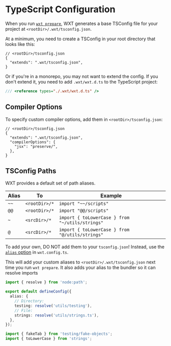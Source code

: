 # TypeScript Configuration

When you run [`wxt prepare`](/api/cli/wxt-prepare), WXT generates a base TSConfig file for your project at `<rootDir>/.wxt/tsconfig.json`.

At a minimum, you need to create a TSConfig in your root directory that looks like this:

```jsonc
// <rootDir>/tsconfig.json
{
  "extends": ".wxt/tsconfig.json",
}
```

Or if you're in a monorepo, you may not want to extend the config. If you don't extend it, you need to add `.wxt/wxt.d.ts` to the TypeScript project:

```ts
/// <reference types="./.wxt/wxt.d.ts" />
```

## Compiler Options

To specify custom compiler options, add them in `<rootDir>/tsconfig.json`:

```jsonc
// <rootDir>/tsconfig.json
{
  "extends": ".wxt/tsconfig.json",
  "compilerOptions": {
    "jsx": "preserve/",
  },
}
```

## TSConfig Paths

WXT provides a default set of path aliases.

| Alias | To            | Example                                         |
| ----- | ------------- | ----------------------------------------------- |
| `~~`  | `<rootDir>/*` | `import "~~/scripts"`                           |
| `@@`  | `<rootDir>/*` | `import "@@/scripts"`                           |
| `~`   | `<srcDir>/*`  | `import { toLowerCase } from "~/utils/strings"` |
| `@`   | `<srcDir>/*`  | `import { toLowerCase } from "@/utils/strings"` |

To add your own, DO NOT add them to your `tsconfig.json`! Instead, use the [`alias` option](/api/reference/wxt/interfaces/InlineConfig#alias) in `wxt.config.ts`.

This will add your custom aliases to `<rootDir>/.wxt/tsconfig.json` next time you run `wxt prepare`. It also adds your alias to the bundler so it can resolve imports

```ts
import { resolve } from 'node:path';

export default defineConfig({
  alias: {
    // Directory:
    testing: resolve('utils/testing'),
    // File:
    strings: resolve('utils/strings.ts'),
  },
});
```

```ts
import { fakeTab } from 'testing/fake-objects';
import { toLowerCase } from 'strings';
```
